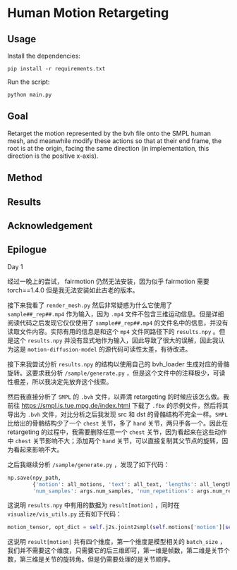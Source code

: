# Human Motion Retargeting

## Usage

Install the dependencies:

```shell
pip install -r requirements.txt
```

Run the script:

```shell
python main.py
```

## Goal

Retarget the motion represented by the bvh file onto the SMPL human mesh, and meanwhile modify these actions so that at their end frame, the root is at the origin, facing the same direction (in implementation, this direction is the positive x-axis).

## Method

## Results

## Acknowledgement

## Epilogue

Day 1

经过一晚上的尝试， fairmotion 仍然无法安装，因为似乎 fairmotion 需要 torch==1.4.0 但是我无法安装如此古老的版本。

接下来我看了 `render_mesh.py` 然后非常疑惑为什么它使用了 `sample##_rep##.mp4` 作为输入，因为 `.mp4` 文件不包含三维运动信息。但是详细阅读代码之后发现它仅仅使用了 `sample##_rep##.mp4` 的文件名中的信息，并没有读取文件内容。实际有用的信息是和这个 `mp4` 文件同路径下的 `results.npy` 。但是这个 `results.npy` 并没有显式地作为输入，因此导致了很大的误解，因此我认为这是 `motion-diffusion-model` 的源代码可读性太差，有待改进。

接下来我尝试分析 `results.npy` 的结构以使用自己的 bvh_loader 生成对应的骨骼旋转。这要求我分析 `/sample/generate.py` ，但是这个文件中的注释极少，可读性极差，所以我决定先放弃这个线索。

然后我直接分析了 `SMPL` 的 `.bvh` 文件，以弄清 retargeting 的时候应该怎么做。我前往 <https://smpl.is.tue.mpg.de/index.html> 下载了 `.fbx` 的示例文件，然后将其导出为 `.bvh` 文件，对比分析之后我发现 src 和 dst 的骨骼结构不完全一样。`SMPL` 比给出的骨骼结构少了一个 `chest` 关节，多了 `hand` 关节，两只手各一个。因此在 retargeting 的过程中，我需要删除任意一个 `chest` 关节，因为看起来在这些动作中 `chest` 关节影响不大；添加两个 `hand` 关节，可以直接复制其父节点的旋转，因为看起来影响不大。

之后我继续分析 `/sample/generate.py` ，发现了如下代码：

```python
np.save(npy_path,
        {'motion': all_motions, 'text': all_text, 'lengths': all_lengths,
        'num_samples': args.num_samples, 'num_repetitions': args.num_repetitions})
```

这说明 `results.npy` 中有用的数据为 `result[motion]` ，同时在 `visualize/vis_utils.py` 还有如下代码：

```python
motion_tensor, opt_dict = self.j2s.joint2smpl(self.motions['motion'][self.absl_idx].transpose(2, 0, 1))  # [nframes, njoints, 3]
```

这说明 `result[motion]` 共有四个维度，第一个维度是模型相关的 `batch_size` ，我们并不需要这个维度，只需要它的后三维即可，第一维是帧数，第二维是关节个数，第三维是关节的旋转角。但是仍需要处理的是关节顺序。
